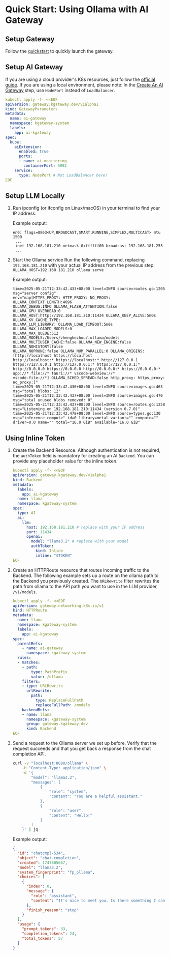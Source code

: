 
# Quick Start: Using Ollama with AI Gateway

## Setup Gateway

Follow the [quickstart](https://kgateway.dev/docs/quickstart/) to quickly launch the gateway.

## Setup AI Gateway

If you are using a cloud provider's K8s resources, just follow the [official guide](https://kgateway.dev/docs/ai/setup/#gateway).
If you are using a local environment, please note: In the [Create An AI Gateway](https://kgateway.dev/docs/ai/setup/#gateway) step, use `NodePort` instead of `LoadBalancer`.

```yaml
kubectl apply -f- <<EOF
apiVersion: gateway.kgateway.dev/v1alpha1
kind: GatewayParameters
metadata:
  name: ai-gateway
  namespace: kgateway-system
  labels:
    app: ai-kgateway
spec:
  kube:
    aiExtension:
      enabled: true
      ports:
      - name: ai-monitoring
        containerPort: 9092
    service:
      type: NodePort # Not LoadBalancer here!
EOF
```

## Setup LLM Locally

1. Run ipconfig (or ifconfig on Linux/macOS) in your terminal to find your IP address.

   Example output:

   ```text
   en0: flags=8863<UP,BROADCAST,SMART,RUNNING,SIMPLEX,MULTICAST> mtu 1500
   	...
   	inet 192.168.181.210 netmask 0xffffff00 broadcast 192.168.181.255
   	...
   ```

2. Start the Ollama service
   Run the following command, replacing `192.168.181.210` with your actual IP address from the previous step:
   `OLLAMA_HOST=192.168.181.210 ollama serve`

   Example output:

   ```text
   time=2025-05-21T12:33:42.433+08:00 level=INFO source=routes.go:1205 msg="server config"
   env="map[HTTPS_PROXY: HTTP_PROXY: NO_PROXY: OLLAMA_CONTEXT_LENGTH:4096
   OLLAMA_DEBUG:INFO OLLAMA_FLASH_ATTENTION:false OLLAMA_GPU_OVERHEAD:0
   OLLAMA_HOST:http://192.168.181.210:11434 OLLAMA_KEEP_ALIVE:5m0s OLLAMA_KV_CACHE_TYPE:
   OLLAMA_LLM_LIBRARY: OLLAMA_LOAD_TIMEOUT:5m0s OLLAMA_MAX_LOADED_MODELS:0
   OLLAMA_MAX_QUEUE:512 OLLAMA_MODELS:/Users/zhengkezhou/.ollama/models
   OLLAMA_MULTIUSER_CACHE:false OLLAMA_NEW_ENGINE:false OLLAMA_NOHISTORY:false
   OLLAMA_NOPRUNE:false OLLAMA_NUM_PARALLEL:0 OLLAMA_ORIGINS:[http://localhost https://localhost
   http://localhost:* https://localhost:* http://127.0.0.1 https://127.0.0.1 http://127.0.0.1:* https://127.0.0.1:*
   http://0.0.0.0 https://0.0.0.0 http://0.0.0.0:* https://0.0.0.0:* app://* file://* tauri://* vscode-webview://*
   vscode-file://*] OLLAMA_SCHED_SPREAD:false http_proxy: https_proxy: no_proxy:]"
   time=2025-05-21T12:33:42.436+08:00 level=INFO source=images.go:463 msg="total blobs: 12"
   time=2025-05-21T12:33:42.437+08:00 level=INFO source=images.go:470 msg="total unused blobs removed: 0"
   time=2025-05-21T12:33:42.437+08:00 level=INFO source=routes.go:1258 msg="Listening on 192.168.181.210:11434 (version 0.7.0)"
   time=2025-05-21T12:33:42.478+08:00 level=INFO source=types.go:130 msg="inference compute" id=0 library=metal variant="" compute="" driver=0.0 name="" total="16.0 GiB" available="16.0 GiB"
   ```

## Using Inline Token

1. Create the Backend Resource. Although authentication is not required, the `authToken` field is mandatory for creating an AI `Backend`. You can provide any placeholder value for the inline token.

    ```yaml
    kubectl apply -f- <<EOF
    apiVersion: gateway.kgateway.dev/v1alpha1
    kind: Backend
    metadata:
      labels:
        app: ai-kgateway
      name: llama
      namespace: kgateway-system
    spec:
      type: AI
      ai:
        llm:
          host: 192.168.181.210 # replace with your IP address
          port: 11434
          openai:
            model: "llama3.2" # replace with your model
            authToken:
              kind: Inline
              inline: "$TOKEN"
    EOF
    ```

2. Create an HTTPRoute resource that routes incoming traffic to the Backend. The following example sets up a route on the ollama path to the Backend you previously created. The `URLRewrite` filter rewrites the path from ollama to the API path you want to use in the LLM provider, `/v1/models`.

    ```yaml
    kubectl apply -f- <<EOF
    apiVersion: gateway.networking.k8s.io/v1
    kind: HTTPRoute
    metadata:
      name: llama
      namespace: kgateway-system
      labels:
        app: ai-kgateway
    spec:
      parentRefs:
        - name: ai-gateway
          namespace: kgateway-system
      rules:
      - matches:
        - path:
            type: PathPrefix
            value: /ollama
        filters:
        - type: URLRewrite
          urlRewrite:
            path:
              type: ReplaceFullPath
              replaceFullPath: /models
        backendRefs:
        - name: llama
          namespace: kgateway-system
          group: gateway.kgateway.dev
          kind: Backend
    EOF
    ```

3. Send a request to the Ollama server we set up before. Verify that the request succeeds and that you get back a response from the chat completion API.

    ```bash
    curl -v "localhost:8080/ollama" \
        -H "Content-Type: application/json" \
        -d '{
            "model": "llama3.2",
            "messages": [
                {
                    "role": "system",
                    "content": "You are a helpful assistant."
                },
                {
                    "role": "user",
                    "content": "Hello!"
                }
            ]
        }' | jq
    ```

    Example output:

    ```json
    {
      "id": "chatcmpl-534",
      "object": "chat.completion",
      "created": 1747805667,
      "model": "llama3.2",
      "system_fingerprint": "fp_ollama",
      "choices": [
        {
          "index": 0,
          "message": {
            "role": "assistant",
            "content": "It's nice to meet you. Is there something I can help you with, or would you like to chat?"
          },
          "finish_reason": "stop"
        }
      ],
      "usage": {
        "prompt_tokens": 33,
        "completion_tokens": 24,
        "total_tokens": 57
      }
    }
    ```
